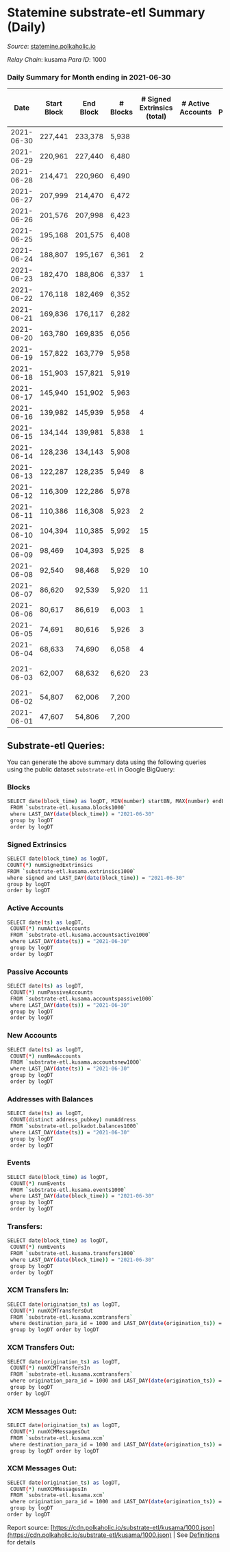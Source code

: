 # Statemine substrate-etl Summary (Daily)

_Source_: [statemine.polkaholic.io](https://statemine.polkaholic.io)

*Relay Chain*: kusama
*Para ID*: 1000



### Daily Summary for Month ending in 2021-06-30


| Date | Start Block | End Block | # Blocks | # Signed Extrinsics (total) | # Active Accounts | # Passive | # New | # Addresses with Balances | # Events | # Transfers | # XCM Transfers In | # XCM Transfers Out | # XCM In | # XCM Out | Issues | 
| ---- | ----------- | --------- | -------- | --------------------------- | ----------------- | --------- | ----- | ------------------------- | -------- | ----------- | ------------------ | ------------------- | -------- | --------- | ------ |
| 2021-06-30 | 227,441 | 233,378 | 5,938 |  |  |  |  | 80 | 11,885 |   |   |   |  |  |  |
| 2021-06-29 | 220,961 | 227,440 | 6,480 |  |  |  |  |  | 12,974 |   |   |   |  |  |  |
| 2021-06-28 | 214,471 | 220,960 | 6,490 |  |  |  |  |  | 12,983 |   |   |   |  |  |  |
| 2021-06-27 | 207,999 | 214,470 | 6,472 |  |  |  |  |  | 12,948 |   |   |   |  |  |  |
| 2021-06-26 | 201,576 | 207,998 | 6,423 |  |  |  |  |  | 12,850 |   |   |   |  |  |  |
| 2021-06-25 | 195,168 | 201,575 | 6,408 |  |  |  |  |  | 12,819 |   |   |   |  |  |  |
| 2021-06-24 | 188,807 | 195,167 | 6,361 | 2 |  |  |  |  | 12,786 | 46 ($0.00191) |   |   |  |  |  |
| 2021-06-23 | 182,470 | 188,806 | 6,337 | 1 |  |  |  |  | 12,703 | 23 (-) |   |   |  |  |  |
| 2021-06-22 | 176,118 | 182,469 | 6,352 |  |  |  |  |  | 12,713 |   |   |   |  |  |  |
| 2021-06-21 | 169,836 | 176,117 | 6,282 |  |  |  |  |  | 12,567 |   |   |   |  |  |  |
| 2021-06-20 | 163,780 | 169,835 | 6,056 |  |  |  |  |  | 12,116 |   |   |   |  |  |  |
| 2021-06-19 | 157,822 | 163,779 | 5,958 |  |  |  |  |  | 11,919 |   |   |   |  |  |  |
| 2021-06-18 | 151,903 | 157,821 | 5,919 |  |  |  |  |  | 11,841 |   |   |   |  |  |  |
| 2021-06-17 | 145,940 | 151,902 | 5,963 |  |  |  |  |  | 11,934 |   |   |   |  |  |  |
| 2021-06-16 | 139,982 | 145,939 | 5,958 | 4 |  |  |  |  | 12,015 | 72 ($0.24) |   |   |  |  |  |
| 2021-06-15 | 134,144 | 139,981 | 5,838 | 1 |  |  |  |  | 11,711 | 24 ($0.00109) |   |   |  |  |  |
| 2021-06-14 | 128,236 | 134,143 | 5,908 |  |  |  |  |  | 11,819 |   |   |   |  |  |  |
| 2021-06-13 | 122,287 | 128,235 | 5,949 | 8 |  |  |  |  | 12,009 | 79 ($0.02) |   |   |  |  |  |
| 2021-06-12 | 116,309 | 122,286 | 5,978 |  |  |  |  |  | 11,964 |   |   |   |  |  |  |
| 2021-06-11 | 110,386 | 116,308 | 5,923 | 2 |  |  |  |  | 11,917 | 48 ($0.00234) |   |   |  |  |  |
| 2021-06-10 | 104,394 | 110,385 | 5,992 | 15 |  |  |  |  | 12,414 | 290 ($191.73) |   |   |  |  |  |
| 2021-06-09 | 98,469 | 104,393 | 5,925 | 8 |  |  |  |  | 12,054 | 161 ($1.22) |   |   |  |  |  |
| 2021-06-08 | 92,540 | 98,468 | 5,929 | 10 |  |  |  |  | 12,089 | 191 ($0.03) |   |   |  |  |  |
| 2021-06-07 | 86,620 | 92,539 | 5,920 | 11 |  |  |  |  | 12,130 | 212 ($0.02) |   |   |  |  |  |
| 2021-06-06 | 80,617 | 86,619 | 6,003 | 1 |  |  |  |  | 12,036 | 24 ($12.08) |   |   |  |  |  |
| 2021-06-05 | 74,691 | 80,616 | 5,926 | 3 |  |  |  |  | 11,951 | 70 ($0.11) |   |   |  |  |  |
| 2021-06-04 | 68,633 | 74,690 | 6,058 | 4 |  |  |  |  | 12,356 | 116 ($77.01) |   |   |  |  |  |
| 2021-06-03 | 62,007 | 68,632 | 6,620 | 23 |  |  |  |  | 8,974 | 233 ($0.05) |   |   |  |  | 6 missing (0.09%) |
| 2021-06-02 | 54,807 | 62,006 | 7,200 |  |  |  |  |  | 7,203 |   |   |   |  |  |  |
| 2021-06-01 | 47,607 | 54,806 | 7,200 |  |  |  |  |  | 7,200 |   |   |   |  |  |  |

## Substrate-etl Queries:
You can generate the above summary data using the following queries using the public dataset `substrate-etl` in Google BigQuery:

### Blocks
```bash
SELECT date(block_time) as logDT, MIN(number) startBN, MAX(number) endBN, COUNT(*) numBlocks 
 FROM `substrate-etl.kusama.blocks1000`  
 where LAST_DAY(date(block_time)) = "2021-06-30" 
 group by logDT 
 order by logDT
```

### Signed Extrinsics
```bash
SELECT date(block_time) as logDT, 
COUNT(*) numSignedExtrinsics 
FROM `substrate-etl.kusama.extrinsics1000`  
where signed and LAST_DAY(date(block_time)) = "2021-06-30" 
group by logDT 
order by logDT
```

### Active Accounts
```bash
SELECT date(ts) as logDT, 
 COUNT(*) numActiveAccounts 
 FROM `substrate-etl.kusama.accountsactive1000` 
 where LAST_DAY(date(ts)) = "2021-06-30" 
 group by logDT 
 order by logDT
```

### Passive Accounts
```bash
SELECT date(ts) as logDT, 
 COUNT(*) numPassiveAccounts 
 FROM `substrate-etl.kusama.accountspassive1000` 
 where LAST_DAY(date(ts)) = "2021-06-30" 
 group by logDT 
 order by logDT
```

### New Accounts
```bash
SELECT date(ts) as logDT, 
 COUNT(*) numNewAccounts 
 FROM `substrate-etl.kusama.accountsnew1000` 
 where LAST_DAY(date(ts)) = "2021-06-30" 
 group by logDT
 order by logDT
```

### Addresses with Balances
```bash
SELECT date(ts) as logDT,
 COUNT(distinct address_pubkey) numAddress 
 FROM `substrate-etl.polkadot.balances1000` 
 where LAST_DAY(date(ts)) = "2021-06-30" 
 group by logDT 
 order by logDT
```

### Events
```bash
SELECT date(block_time) as logDT, 
 COUNT(*) numEvents 
 FROM `substrate-etl.kusama.events1000` 
 where LAST_DAY(date(block_time)) = "2021-06-30" 
 group by logDT 
 order by logDT
```

### Transfers:
```bash
SELECT date(block_time) as logDT, 
 COUNT(*) numEvents 
 FROM `substrate-etl.kusama.transfers1000` 
 where LAST_DAY(date(block_time)) = "2021-06-30" 
 group by logDT 
 order by logDT
```

### XCM Transfers In:
```bash
SELECT date(origination_ts) as logDT, 
 COUNT(*) numXCMTransfersOut 
 FROM `substrate-etl.kusama.xcmtransfers` 
 where destination_para_id = 1000 and LAST_DAY(date(origination_ts)) = "2021-06-30" 
 group by logDT order by logDT
```

### XCM Transfers Out:
```bash
SELECT date(origination_ts) as logDT, 
 COUNT(*) numXCMTransfersIn 
 FROM `substrate-etl.kusama.xcmtransfers` 
 where origination_para_id = 1000 and LAST_DAY(date(origination_ts)) = "2021-06-30" 
 group by logDT 
order by logDT
```

### XCM Messages Out:
```bash
SELECT date(origination_ts) as logDT, 
 COUNT(*) numXCMMessagesOut 
 FROM `substrate-etl.kusama.xcm` 
 where destination_para_id = 1000 and LAST_DAY(date(origination_ts)) = "2021-06-30" 
 group by logDT order by logDT
```

### XCM Messages Out:
```bash
SELECT date(origination_ts) as logDT, 
 COUNT(*) numXCMMessagesIn 
 FROM `substrate-etl.kusama.xcm` 
 where origination_para_id = 1000 and LAST_DAY(date(origination_ts)) = "2021-06-30" 
 group by logDT 
order by logDT
```


Report source: [https://cdn.polkaholic.io/substrate-etl/kusama/1000.json](https://cdn.polkaholic.io/substrate-etl/kusama/1000.json) | See [Definitions](/DEFINITIONS.md) for details
